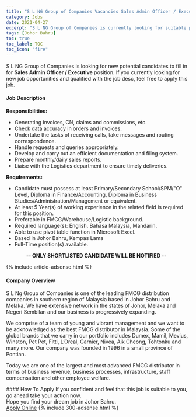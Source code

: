 ```yaml
---
title: "S L NG Group of Companies Vacancies Sales Admin Officer / Executive" 
category: Jobs 
date: 2021-04-27 
excerpt: "S L NG Group of Companies is currently looking for suitable person to fill in the Sales Admin Officer / Executive which based in Johor Bahru" 
tags: [Johor Bahru] 
toc: true 
toc_label: TOC 
toc_icon: "fire" 
--- 
```


<p>S L NG Group of Companies is looking for new potential candidates to fill in for <b>Sales Admin Officer / Executive</b> position. If you currently looking for new job opportunities and qualified with the job desc, feel free to apply this job.
</p><div><div><h4>Job Description</h4></div><div><div><span><div><p><strong>Responsibilities:</strong></p><ul><li>Generating invoices, CN, claims and commissions, etc.</li><li>Check data accuracy in orders and invoices.</li><li>Undertake the tasks of receiving calls, take messages and routing correspondence.</li><li>Handle requests and queries appropriately.</li><li>Develop and carry out an efficient documentation and filing system.</li><li>Prepare monthly/daily sales reports.</li><li>Liaise with the Logistics department to ensure timely deliveries.</li></ul><p><strong>Requirements:</strong></p><ul><li>Candidate must possess at least Primary/Secondary School/SPM/"O" Level, Diploma in Finance/Accounting, Diploma in Business Studies/Administration/Management or equivalent.</li><li>At least 5 Year(s) of working experience in the related field is required for this position.</li><li>Preferable in FMCG/Warehouse/Logistic background.</li><li>Required language(s):&#160;English, Bahasa Malaysia, Mandarin.</li><li>Able to use pivot table function in Microsoft Excel.</li><li>Based in Johor Bahru, Kempas Lama</li><li>Full-Time position(s) available.</li></ul><p>&#160;&#160;&#160;&#160;&#160;&#160;&#160;&#160;&#160;&#160;&#160;&#160;&#160;&#160;<strong>-- ONLY SHORTLISTED CANDIDATE WILL BE NOTIFIED --</strong></p></div></span></div></div></div> 
{% include article-adsense.html %} 
<div><div><h4>Company Overview</h4></div><div><div><span><div><p>S L Ng Group of Companies is one of the leading FMCG distribution companies in southern region of Malaysia based in Johor Bahru and Melaka. We have extensive network in the states of Johor, Melaka and Negeri Sembilan and our business is progressively expanding.</p><p>We comprise of a team of young and vibrant management and we want to be acknowledged as the best FMCG distributor in Malaysia. Some of the global brands that we carry in our portfolio includes Dumex, Mamil, Mevius, Winston, Pet Pet, Fitti, L&#8217;Oreal, Garnier, Nivea, Aik Cheong, Tohtonku and many more. Our company was founded in 1996 in a small province of Pontian.</p><p>Today we are one of the largest and most advanced FMCG distributor in terms of business revenue, business processes, infrastructure, staff compensation and other employee welfare.</p></div></span></div></div></div> 
#### How To Apply 
If you confident and feel that this job is suitable to you, go ahead take your action now. <br/> 
Hope you find your dream job in Johor Bahru. <br/> 
<a href="https://www.jobstreet.com.my/en/job/sales-admin-officer-executive-4548297?jobId=jobstreet-my-job-4548297&" class="btn btn--info" target="_blank" rel="nofollow noopenner">Apply Online</a> 
{% include 300-adsense.html %} 